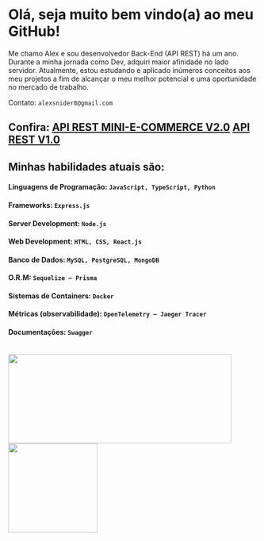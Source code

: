 # Olá, seja muito bem vindo(a) ao meu GitHub!

Me chamo Alex e sou desenvolvedor Back-End (API REST) há um ano. <br/>
Durante a minha jornada como Dev, adquiri maior afinidade no lado servidor.
Atualmente, estou estudando e aplicado inúmeros conceitos aos meu projetos a fim de alcançar o meu melhor potencial e uma oportunidade no mercado de trabalho.

Contato: `alexsnider8@gmail.com`

## Confira: [API REST MINI-E-COMMERCE V2.0](https://github.com/AlexSnider/Mini-E-commerce-TS-Prisma) [API REST V1.0](https://github.com/AlexSnider/Projeto-API-e-commerce-Node.js)

## Minhas habilidades atuais são:
#### Linguagens de Programação: `JavaScript, TypeScript, Python`
#### Frameworks: `Express.js`
#### Server Development: `Node.js`
#### Web Development: `HTML, CSS, React.js`
#### Banco de Dados: `MySQL, PostgreSQL, MongoDB`
#### O.R.M: `Sequelize – Prisma`
#### Sistemas de Containers: `Docker`
#### Métricas (observabilidade): `OpenTelemetry – Jaeger Tracer`
#### Documentações: `Swagger` <br/><br/>

<div>
   <img height="180em" width="450em" src="https://github-readme-stats.vercel.app/api?username=AlexSnider&show_icons=true&theme=tokyonight"/>
   <img height="180em" src="https://github-readme-stats.vercel.app/api/top-langs/?username=AlexSnider&layout=compact&theme=tokyonight"/>
</div>
